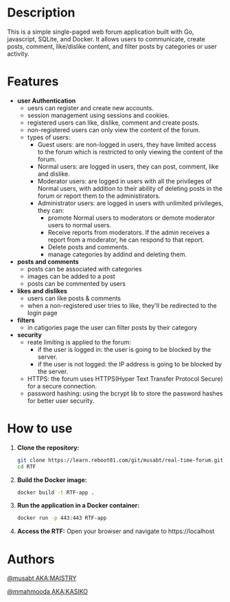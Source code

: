 # Description
This is a simple single-paged web forum application built with Go, javascript, SQLite, and Docker. It allows users to communicate, create posts, comment, like/dislike content, and filter posts by categories or user activity.

# Features
- **user Authentication**
    - uesrs can register and create new accounts.
    - session management using sessions and cookies.
    - registered users can like, dislike, comment and create posts.
    - non-registered users can only view the content of the forum.
    - types of users:
        - Guest users: are non-logged in users, they have limited access to the forum which is restricted to only viewing the content of the forum.
        - Normal users: are logged in users, they can post, comment, like and dislike.
        - Moderator users: are logged in users with all the privileges of Normal users, with addition to their ability of deleting posts in the forum or report them to the administirators.
        - Administrator users: are logged in users with unlimited privileges, they can:
            - promote Normal users to moderators or demote moderator users to normal users.
            - Receive reports from moderators. If the admin receives a report from a moderator, he can respond to that report.
            - Delete posts and comments.
            -  manage categories by addind and deleting them.
- **posts and comments**
    - posts can be associated with categories
    - images can be added to a post
    - posts can be commented by users
- **likes and dislikes**
    - users can like posts & comments
    - when a non-registered user tries to like, they'll be redirected to the login page
- **filters**
    - in catigories page the user can filter posts by their category
- **security**
    - reate limiting is applied to the forum:
        - if the user is logged in: the user is going to be blocked by the server.
        - if the user is not logged: the IP address is going to be blocked by the server.
    - HTTPS: the forum uses HTTPS(Hyper Text Transfer Protocol Secure) for a secure connection.
    - password hashing: using the bcrypt lib to store the password hashes for better user security.

# How to use
1. **Clone the repository:**
   ```bash
   git clone https://learn.reboot01.com/git/musabt/real-time-forum.git
   cd RTF
   ```
2. **Build the Docker image:**
    ```bash
    docker build -t RTF-app .
    ```
3. **Run the application in a Docker container:**
    ```bash
    docker run -p 443:443 RTF-app
    ```
4. **Access the RTF:**
    Open your browser and navigate to https://localhost

# Authors
[@musabt AKA:MAISTRY](https://learn.reboot01.com/git/musabt)

[@mmahmooda AKA:KASIKO](https://learn.reboot01.com/git/mmahmooda)